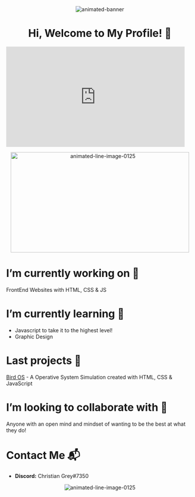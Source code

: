 <div align="center"><img src="https://www.animatedimages.org/data/media/562/animated-line-image-0125.gif" border="0" alt="animated-banner" /></div>

<h1 align="center"> Hi, Welcome to My Profile! 👋 </h1>

<iframe src="https://giphy.com/embed/836HiJc7pgzy8iNXCn" width="480" height="270" frameBorder="0" class="giphy-embed" allowFullScreen></iframe><p><a href="https://giphy.com/gifs/cartoonhangover-cartoons-bravestwarriors-836HiJc7pgzy8iNXCn"></a></p>
<div align="center" ><img width="480" height="270" src="https://giphy.com/gifs/cartoonhangover-cartoons-bravestwarriors-836HiJc7pgzy8iNXCn" border="0" alt="animated-line-image-0125" /></div>

# I’m currently working on 🔭 
FrontEnd Websites with HTML, CSS & JS


# I’m currently learning 🌱
* Javascript to take it to the highest level!
* Graphic Design 


# Last projects :closed_book:
[Bird OS](https://github.com/ChristianGris/Bird-OS) - A Operative System Simulation created with HTML, CSS & JavaScript


# I’m looking to collaborate with :crystal_ball:
Anyone with an open mind and mindset of wanting to be the best at what they do!


# Contact Me :mailbox_with_mail:
* **Discord:** Christian Grey#7350

<div align="center"><img src="https://www.animatedimages.org/data/media/562/animated-line-image-0125.gif" border="0" alt="animated-line-image-0125" /></div>




<!--
**ChristianGris/ChristianGris** is a ✨ _special_ ✨ repository because its `README.md` (this file) appears on your GitHub profile.

Here are some ideas to get you started:

- 🔭 I’m currently working on ...
- 🌱 I’m currently learning ...
- 👯 I’m looking to collaborate on ...
- 🤔 I’m looking for help with ...
- 💬 Ask me about ...
- 📫 How to reach me: ...
- 😄 Pronouns: ...
- ⚡ Fun fact: ...
-->
